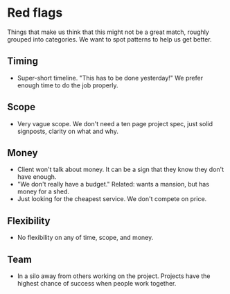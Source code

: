 # Red flags

Things that make us think that this might not be a great match, roughly grouped into categories. We want to spot patterns to help us get better.

## Timing

- Super-short timeline. "This has to be done yesterday!" We prefer enough time to do the job properly.

## Scope

- Very vague scope. We don't need a ten page project spec, just solid signposts, clarity on what and why.

## Money

- Client won't talk about money. It can be a sign that they know they don't have enough.
- "We don't really have a budget." Related: wants a mansion, but has money for a shed.
- Just looking for the cheapest service. We don't compete on price.

## Flexibility

- No flexibility on any of time, scope, and money.

## Team

- In a silo away from others working on the project. Projects have the highest chance of success when people work together.
